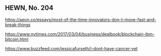 ## HEWN, No. 204

https://aeon.co/essays/most-of-the-time-innovators-don-t-move-fast-and-break-things

https://www.nytimes.com/2017/03/04/business/dealbook/blockchain-ibm-bitcoin.html

https://www.buzzfeed.com/jessicafurseth/i-dont-have-cancer-yet

